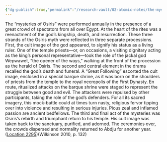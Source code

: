 ```yaml
---
{"dg-publish":true,"permalink":"/research-vault/02-atomic-notes/the-mysteries-of-osiris-used-a-barque-shrine-and-featured-a-mock-battle-to-depict-good-v-evil/"}
---
```


The “mysteries of Osiris” were performed annually in the presence of a great crowd of spectators from all over Egypt. At the heart of the rites was a reenactment of the god’s kingship, death, and resurrection. These three strands of the Osiris myth were reflected in three separate processions. First, the cult image of the god appeared, to signify his status as a living ruler. One of the temple priests—or, on occasions, a visiting dignitary acting as the king’s personal representative—took the role of the jackal god Wepwawet, “the opener of the ways,” walking at the front of the procession as the herald of Osiris. The second and central element in the drama recalled the god’s death and funeral. A “Great Following” escorted the cult image, enclosed in a special barque shrine, as it was born on the shoulders of priests from the temple to the royal necropolis of the First Dynasty. En route, ritualized attacks on the barque shrine were staged to represent the struggle between good and evil. The attackers were repulsed by other participants, taking the role of the god’s defenders. For all its sacred imagery, this mock-battle could at times turn nasty, religious fervor tipping over into violence and resulting in serious injuries. Pious zeal and inflamed passion are ancient bedfellows. The third and final act of the mysteries was Osiris’s rebirth and triumphant return to his temple. His cult image was taken back to the sanctuary, purified, and adorned. The ceremonies over, the crowds dispersed and normality returned to Abdju for another year. ([Location 2295](https://readwise.io/to_kindle?action=open&asin=B004FGMZAI&location=2295))(Wilkinson 2010, p. 132)